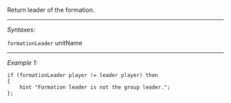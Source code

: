 Return leader of the formation.


---
*Syntaxes:*

`formationLeader` unitName

---
*Example 1:*

```sqf
if (formationLeader player != leader player) then
{
	hint "Formation leader is not the group leader.";
};
```